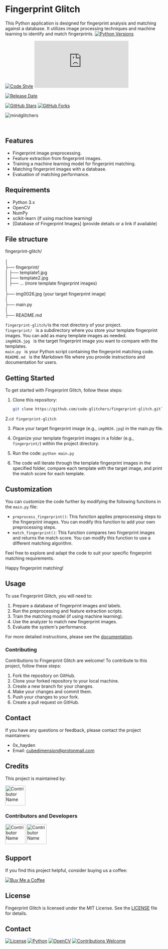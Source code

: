 # Fingerprint Glitch
This Python application is designed for fingerprint analysis and matching against a database. It utilizes image processing techniques and machine learning to identify and match fingerprints.
[![Python Versions](https://img.shields.io/badge/Python-3.6%20%7C%203.7%20%7C%203.8%20%7C%203.9-blue.svg)](https://www.python.org/)

[![Code Style](https://img.shields.io/badge/Code%20Style-PEP8-blue.svg)](https://www.python.org/dev/peps/pep-0008/)
[![Documentation Status](https://code-glitchers.github.io/doc.html)](https://code-glitchers.github.io/doc.html)

[![Release Date](https://img.shields.io/badge/Release-September%202023-blue.svg)](CHANGELOG.md)

[![GitHub Stars](https://img.shields.io/github/stars/code-glitchers/fingerprint-glitch.svg?style=social)](https://github.com/code-glitchers/fingerprint-glitch/stargazers)
[![GitHub Forks](https://img.shields.io/github/forks/code-glitchers/fingerprint-glitch.svg?style=social)](https://github.com/code-glitchers/fingerprint-glitch/network/members)
<center><p align="left"> <img src="https://komarev.com/ghpvc/?username=mindglitchers&label=Profile%20views&color=0e75b6&style=flat" alt="mindglitchers" /> </p></center>
<br>

## Features
- Fingerprint image preprocessing.
- Feature extraction from fingerprint images.
- Training a machine learning model for fingerprint matching.
- Matching fingerprint images with a database.
- Evaluation of matching performance.

## Requirements
- Python 3.x
- OpenCV
- NumPy
- scikit-learn (if using machine learning)
- [Database of Fingerprint Images] (provide details or a link if available)
  
## File structure
fingerprint-glitch/<br><br>
│<br>
├── fingerprint/<br>
│   ├── template1.jpg<br>
│   ├── template2.jpg<br>
│   ├── ... (more template   fingerprint images)<br>
│<br>
├── img0026.jpg (your target fingerprint image)<br>
│<br>
├── main.py<br>
│<br>
├── README.md<br>

 `fingerprint-glitch/`is the root directory of your project. <br>
 `fingerprint/ ` is a subdirectory where you store your template fingerprint images. You can add as many template images as needed. <br>
 `img0026.jpg ` is the target fingerprint image you want to compare with the templates. <br>
 `main.py ` is your Python script containing the fingerprint matching code.
  `README.md ` is the Markdown file where you provide instructions and documentation for users.

## Getting Started
To get started with Fingerprint Glitch, follow these steps:

1. Clone this repository:
   ```bash
   git clone https://github.com/code-glitchers/fingerprint-glitch.git`
2.`cd fingerprint-glitch`

3. Place your target fingerprint image (e.g., `img0026.jpg`) in the main.py file.

4. Organize your template fingerprint images in a folder (e.g., `fingerprint/`) within the project directory.

5. Run the code:
 `python main.py`


6. The code will iterate through the template fingerprint images in the specified folder, compare each template with the target image, and print the match score for each template.

## Customization

You can customize the code further by modifying the following functions in the `main.py` file:

* `preprocess_fingerprint()`: This function applies preprocessing steps to the fingerprint images. You can modify this function to add your own preprocessing steps.
* `match_fingerprint()`: This function compares two fingerprint images and returns the match score. You can modify this function to use a different matching algorithm.

Feel free to explore and adapt the code to suit your specific fingerprint matching requirements.

Happy fingerprint matching!



## Usage

To use Fingerprint Glitch, you will need to:

1. Prepare a database of fingerprint images and labels.
2. Run the preprocessing and feature extraction scripts.
3. Train the matching model (if using machine learning).
4. Use the analyzer to match new fingerprint images.
5. Evaluate the system's performance.

For more detailed instructions, please see the [documentation](docs/index.md).

### Contributing

Contributions to Fingerprint Glitch are welcome! To contribute to this project, follow these steps:

1. Fork the repository on GitHub.
2. Clone your forked repository to your local machine.
3. Create a new branch for your changes.
4. Make your changes and commit them.
5. Push your changes to your fork.
6. Create a pull request on GitHub.
## Contact

If you have any questions or feedback, please contact the project maintainers:

* 0x_hayden
* Email: cubedimension@protonmail.com
## Credits

This project is maintained by:

[<img src="https://avatars.githubusercontent.com/u/135024483?s=48&v=4" width="64" height="64" alt="Contributor Name">](https://github.com/code-glitchers)

### Contributors and Developers

[<img src="https://avatars.githubusercontent.com/u/67865621?s=64&v=4" width="64" height="64" alt="Contributor Name">](https://github.com/mindglitchers)
[<img src="https://avatars.githubusercontent.com/u/116929670?s=64&v=4" width="64" height="64" alt="Contributor Name">](https://github.com/AldrinCode)


## Support

If you find this project helpful, consider buying us a coffee:

[![Buy Me a Coffee](https://img.shields.io/badge/Buy%20Me%20a%20Coffee-%23FFDD00?style=for-the-badge&logo=ko-fi&logoColor=white)](https://ko-fi.com/ciph3r#pageMessageModal)


## License

Fingerprint Glitch is licensed under the MIT License. See the [LICENSE](LICENSE) file for details.
## Contact


   
[![License](https://img.shields.io/badge/License-MIT-blue.svg)](LICENSE.md)
[![Python](https://img.shields.io/badge/Python-3.x-brightgreen.svg)](https://www.python.org/)
[![OpenCV](https://img.shields.io/badge/OpenCV-4.x-orange.svg)](https://opencv.org/)
[![Contributions Welcome](https://img.shields.io/badge/Contributions-Welcome-brightgreen.svg)](CONTRIBUTING.md)





